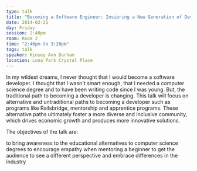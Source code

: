 ```yaml
---
type: talk
title: "Becoming a Software Engineer: Insipring a New Generation of Developers"
date: 2014-02-21
day: Friday
session: 2:40pm
room: Room 2
time: "2:40pm to 3:20pm"
tags: talk
speaker: Kinsey Ann Durham
location: Luna Park Crystal Place
---
```


In my wildest dreams, I never thought that I would become a software developer. I thought that I wasn't smart enough, that I needed a computer science degree and to have been writing code since I was young. But, the traditional path to becoming a developer is changing. This talk will focus on alternative and untraditional paths to becoming a developer such as programs like Railsbridge, mentorship and apprentice programs. These alternative paths ultimately foster a more diverse and inclusive community, which drives economic growth and produces more innovative solutions.

The objectives of the talk are:

to bring awareness to the educational alternatives to computer science degrees
to encourage empathy when mentoring a beginner
to get the audience to see a different perspective and embrace differences in the industry
